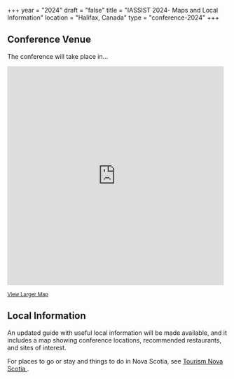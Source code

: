 +++
year = "2024"
draft = "false"
title = "IASSIST 2024- Maps and Local Information"
location = "Halifax, Canada"
type = "conference-2024"
+++

## Conference Venue

The conference will take place in...

<div class="map" style="padding:0">
    <style>
      .mapFrame {
        overflow:hidden;
        background:none!important;
        height:500px;
        width:99%;
      }
    </style>
  <div class="mapFrame">
    <iframe width="99%" height="500" frameborder="0" scrolling="no" marginheight="0" marginwidth="0" src="https://www.openstreetmap.org/export/embed.html?bbox=-63.585197925567634%2C44.6410708469422%2C-63.56511354446412%2C44.651512957435195&amp;layer=mapnik&amp;marker=44.64629213715291%2C-63.57515573501587"></iframe>
  </div>
</div>

<small><a href="https://www.openstreetmap.org/?mlat=44.6463&amp;mlon=-63.5752#map=16/44.6463/-63.5752" target="_blank" title="Opens a new tab">View Larger Map<i class="fas fa-external-link-alt"></i></a></small>

## Local Information

An updated guide with useful local information will be made available, and it includes a map showing conference locations, recommended restaurants, and sites of interest.

For places to go or stay and things to do in Nova Scotia, see [Tourism Nova Scotia <i class="fas fa-external-link-alt"></i>](https://www.novascotia.com/).
